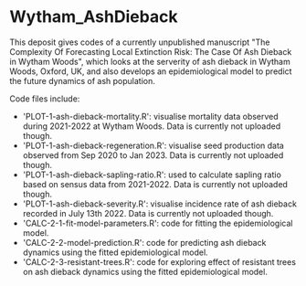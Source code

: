 # Wytham_AshDieback

This deposit gives codes of a currently unpublished manuscript "The Complexity Of Forecasting Local Extinction Risk: The Case Of Ash Dieback in Wytham Woods", which looks at the serverity of ash dieback in Wytham Woods, Oxford, UK, and also develops an epidemiological model to predict the future dynamics of ash population.

Code files include:
* 'PLOT-1-ash-dieback-mortality.R': visualise mortality data observed during 2021-2022 at Wytham Woods. Data is currently not uploaded though.
* 'PLOT-1-ash-dieback-regeneration.R': visualise seed production data observed from Sep 2020 to Jan 2023. Data is currently not uploaded though.
* 'PLOT-1-ash-dieback-sapling-ratio.R': used to calculate sapling ratio based on sensus data from 2021-2022. Data is currently not uploaded though.
* 'PLOT-1-ash-dieback-severity.R': visualise incidence rate of ash dieback recorded in July 13th 2022. Data is currently not uploaded though.
* 'CALC-2-1-fit-model-parameters.R': code for fitting the epidemiological model.
* 'CALC-2-2-model-prediction.R': code for predicting ash dieback dynamics using the fitted epidemiological model.
* 'CALC-2-3-resistant-trees.R': code for exploring effect of resistant trees on ash dieback dynamics using the fitted epidemiological model.
